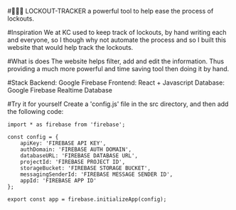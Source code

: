 #🔑😲🖤 LOCKOUT-TRACKER a powerful tool to help ease the process of lockouts.

#Inspiration
We at KC used to keep track of lockouts, by hand writing each and everyone, so I though why not automate 
the process and so I built this website that would help track the lockouts.

#What is does
The website helps filter, add and edit the information. Thus providing a much more powerful and time saving tool
then doing it by hand.

#Stack
Backend: Google Firebase
Frontend: React + Javascript
Database: Google Firebase Realtime Database

#Try it for yourself
Create a 'config.js' file in the src directory, and then add the following code:
```
import * as firebase from 'firebase';

const config = {
    apiKey: 'FIREBASE API KEY',
    authDomain: 'FIREBASE AUTH DOMAIN',
    databaseURL: 'FIREBASE DATABASE URL',
    projectId: 'FIREBASE PROJECT ID',
    storageBucket: 'FIREBASE STORAGE BUCKET',
    messagingSenderId: 'FIREBASE MESSAGE SENDER ID',
    appId: 'FIREBASE APP ID'
};

export const app = firebase.initializeApp(config);

```

